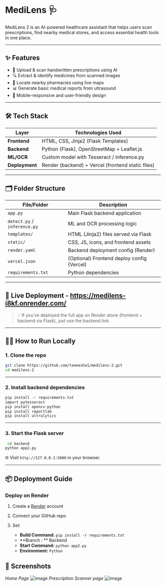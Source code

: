 
#  MediLens 🩺 

MediLens 2 is an AI-powered healthcare assistant that helps users scan prescriptions, find nearby medical stores, and access essential health tools in one place.

---

## ✨ Features

- 🧾 Upload & scan handwritten prescriptions using AI
- 🔍 Extract & identify medicines from scanned images
- 💊 Locate nearby pharmacies using live maps
- 📊 Generate basic medical reports from ultrasound
- 📱 Mobile-responsive and user-friendly design

---

## 🛠️ Tech Stack

| Layer       | Technologies Used                        |
|------------|-------------------------------------------|
| **Frontend**  | HTML, CSS, Jinja2 (Flask Templates)       |
| **Backend**   | Python (Flask), OpenStreetMap + Leaflet.js |
| **ML/OCR**    | Custom model with Tesseract / inference.py |
| **Deployment**| Render (backend) + Vercel (frontend static files) |

---

## 🗂 Folder Structure

| File/Folder              | Description                              |
|--------------------------|------------------------------------------|
| `app.py`                 | Main Flask backend application           |
| `detect.py` / `inference.py` | ML and OCR processing logic              |
| `templates/`             | HTML (Jinja2) files served via Flask     |
| `static/`                | CSS, JS, icons, and frontend assets      |
| `render.yaml`            | Backend deployment config (Render)       |
| `vercel.json`            | (Optional) Frontend deploy config (Vercel)|
| `requirements.txt`       | Python dependencies                      |

---

## 🚀 Live Deployment - https://medilens-i8kf.onrender.com/

> 💡 If you’ve deployed the full app on Render alone (frontend + backend via Flask), just use the backend link.

---

## 🧑‍💻 How to Run Locally

### 1. Clone the repo

```bash
git clone https://github.com/taneesha1/medilens-2.git
cd medilens-2
````

---

### 2. Install backend dependencies

```bash
pip install -r requirements.txt
import pytesseract
pip install opencv-python
pip install reportlab
pip install ultralytics

```

---

### 3. Start the Flask server

```bash
 cd backend
python app2.py
```

🌐 Visit `http://127.0.0.1:5000` in your browser.

---

## 📦 Deployment Guide

### Deploy on Render 

1. Create a [Render](https://render.com) account
2. Connect your GitHub repo
3. Set:

   * **Build Command:** `pip install -r requirements.txt`
   * **Branch : ** Backend
   * **Start Command:** `python app2.py`
   * **Environment:** `Python`


## 📸 Screenshots
*Home Page*
![image](https://github.com/user-attachments/assets/32a4ca0a-8455-4448-a58a-4a3fdf7d2e07)
*Prescription Scanner page*
![image](https://github.com/user-attachments/assets/eef8eb28-029d-4174-b84d-888336da28be)



